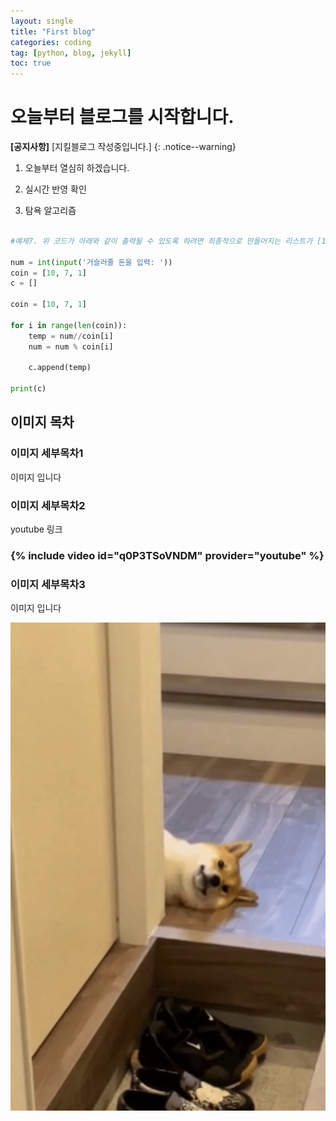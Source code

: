 ```yaml
---
layout: single
title: "First blog"
categories: coding
tag: [python, blog, jekyll]
toc: true
---
```


# 오늘부터 블로그를 시작합니다.

**[공지사항]** [지킬블로그 작성중입니다.]
{: .notice--warning}

1. 오늘부터 열심히 하겠습니다.

2. 실시간 반영 확인

3. 탐욕 알고리즘

```python

#예제7. 위 코드가 아래와 같이 출력될 수 있도록 하려면 최종적으로 만들어지는 리스트가 [1, 0, 4]여야 함

num = int(input('거슬러줄 돈을 입력: '))
coin = [10, 7, 1]
c = []

coin = [10, 7, 1]

for i in range(len(coin)):
    temp = num//coin[i]
    num = num % coin[i]

    c.append(temp)

print(c)
```

## 이미지 목차

### 이미지 세부목차1

이미지 입니다

### 이미지 세부목차2

youtube 링크

### {% include video id="q0P3TSoVNDM" provider="youtube" %}

### 이미지 세부목차3

이미지 입니다

![IMG_0375](../images/2023-07-19-first/IMG_0375-9851638.jpg)
